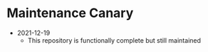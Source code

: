 # Maintenance Canary

- 2021-12-19
  - This repository is functionally complete but still maintained
